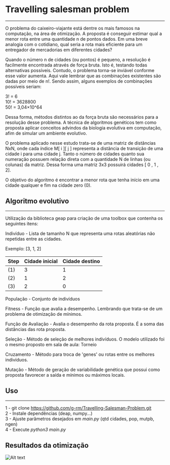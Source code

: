 # Travelling salesman problem
--------------------
  
  
O problema do caixeiro-viajante está dentre os mais famosos na computação, na área de otimização. A proposta é conseguir estimar qual a menor rota entre uma quantidade n de pontos dados. Em uma breve analogia com o cotidiano, qual seria a rota mais eficiente para um entregador de mercadorias em diferentes cidades?  

Quando o número n de cidades (ou pontos) é pequeno, a resolução é facilmente encontrada através de força bruta. Isto é, testando todas alternativas possíveis. Contudo, o problema torna-se inviável conforme esse valor aumenta. Aqui vale lembrar que as combinações existentes são dadas por meio de n!. Sendo assim, alguns exemplos de combinações possíveis seriam:  

3! = 6  
10! = 3628800  
50! = 3,04×10^64  

Dessa forma, métodos distintos ao da força bruta são necessários para a resolução desse problema. A técnica de algoritmos genéticos tem como proposta aplicar conceitos advindos da biologia evolutiva em computação, afim de simular um ambiente evolutivo.  

O problema aplicado nesse estudo trata-se de uma matriz de distâncias NxN, onde cada índice M[ i ][ j ] representa a distância de transição de uma cidade i para uma cidade j. Tanto o número de cidades quanto sua numeração possuem relação direta com a quantidade N de linhas (ou colunas) da matriz. Dessa forma uma matriz 3x3 possuirá cidades [ 0 , 1 , 2].

O objetivo do algoritmo é encontrar a menor rota que tenha início em uma cidade qualquer e fim na cidade zero (0).

## Algoritmo evolutivo
-----------------
  
    
Utilização da biblioteca geap para criação de uma toolbox que contenha os seguintes itens:  

Indivíduo - Lista de tamanho N que representa uma rotas aleatórias não repetidas entre as cidades.  
  

Exemplo: [3, 1, 2]   
    
|Step | Cidade inicial | Cidade destino |
|-----|-----------|----------------|
| (1) | 3 | 1 |
| (2) | 1 | 2 |
| (3) | 2 | 0 |

População - Conjunto de indivíduos  
  
Fitness - Função que avalia a desempenho. Lembrando que trata-se de um problema de otimização de mínimos. 
  
Função de Avaliação - Avalia o desempenho da rota proposta. É a soma das distâncias das rota proposta.  
  
Seleção - Método de seleção de melhores indivíduos. O modelo utilizado foi o mesmo proposto em sala de aula: Torneio
  
Cruzamento - Método para troca de 'genes' ou rotas entre os melhores indivíduos.
  
Mutação - Método de geração de variabilidade genética que possui como proposta favorecer a saída e mínimos ou máximos locais.  


## Uso
---------------
  
    
1 - git clone https://github.com/g-rm/Travelling-Salesman-Problem.git  
2 - Instale dependências (deap, numpy...)  
3 - Ajuste parâmetros desejados em _main.py_ (qtd cidades, pop, mutpb, ngen)  
4 - Execute _python3 main.py_  
  
  
## Resultados da otimização

![Alt text](../assets/evolution.png?raw=true "TSP")
